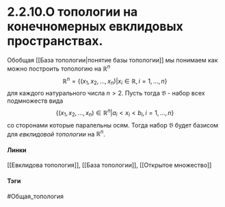 # 2.2.10.О топологии на конечномерных евклидовых пространствах.
Обобщая [[База топологии|понятие базы топологии]] мы понимаем как можно построить топологию на $\mathbb{R}^n$ 
$$\mathbb{R}^n=\{(x_1,x_2,\dots,x_n)|x_i\in\mathbb{R},i=1,\dots,n\}$$ для каждого натурального числа $n>2$. Пусть тогда $\mathfrak{B}$ - набор всех подмножеств вида $$\{(x_1,x_2,\dots,x_n)\in\mathbb{R}^n|a_i<x_i<b_{i},i=1,\dots,n\}$$ со сторонами которые паралельны осям. Тогда набор $\mathfrak{B}$ будет базисом для *евклидовой топологии* на $\mathbb{R}^n$.

#### Линки
[[Евклидова топология]],
[[База топологии]],
[[Открытое множество]]
#### Тэги 
 #Общая_топология